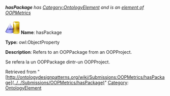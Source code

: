 ___hasPackage__ has [Category:OntologyElement](../../Category/OntologyElement "Category:OntologyElement") and is an [element of](../../Property/ElementOf "Property:ElementOf") [OOPMetrics](../../Submissions/OOPMetrics "Submissions:OOPMetrics")_


  




[![ObjectProperty](../../images/thumb/c/c3/ObjectProperty.gif/45px-ObjectProperty.gif)](../../Image/ObjectProperty.gif "ObjectProperty")
__Name__: hasPackage 


__Type:__ owl:ObjectProperty 


__Description__: Refers to an OOPPackage from an OOPProject.


  



Se refera la un OOPPackage dintr-un OOPProject. 





Retrieved from "[http://ontologydesignpatterns.org/wiki/Submissions:OOPMetrics/hasPackage](../../Submissions/OOPMetrics/hasPackage)"
 [Category](http://ontologydesignpatterns.org/wiki/Special:Categories "Special:Categories"): [OntologyElement](../../Category/OntologyElement "Category:OntologyElement")